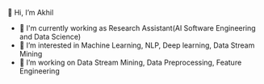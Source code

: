  👋 Hi, I’m Akhil
- 👀 I'm currently working as Research Assistant(AI Software Engineering and Data Science)
- 🌱 I’m interested in Machine Learning, NLP, Deep learning, Data Stream Mining 
- 💞️ I’m working on Data Stream Mining, Data Preprocessing, Feature Engineering

